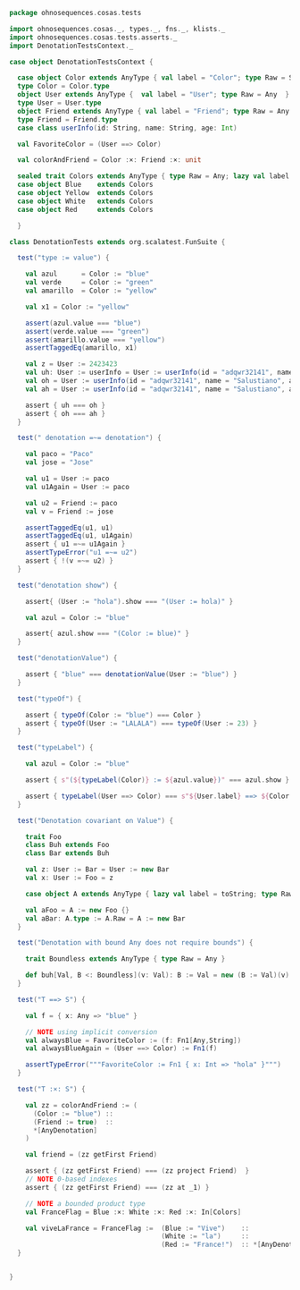 
```scala
package ohnosequences.cosas.tests

import ohnosequences.cosas._, types._, fns._, klists._
import ohnosequences.cosas.tests.asserts._
import DenotationTestsContext._

case object DenotationTestsContext {

  case object Color extends AnyType { val label = "Color"; type Raw = String }
  type Color = Color.type
  object User extends AnyType {  val label = "User"; type Raw = Any  }
  type User = User.type
  object Friend extends AnyType { val label = "Friend"; type Raw = Any }
  type Friend = Friend.type
  case class userInfo(id: String, name: String, age: Int)

  val FavoriteColor = (User ==> Color)

  val colorAndFriend = Color :×: Friend :×: unit

  sealed trait Colors extends AnyType { type Raw = Any; lazy val label: String = toString }
  case object Blue    extends Colors
  case object Yellow  extends Colors
  case object White   extends Colors
  case object Red     extends Colors

  }

class DenotationTests extends org.scalatest.FunSuite {

  test("type := value") {

    val azul      = Color := "blue"
    val verde     = Color := "green"
    val amarillo  = Color := "yellow"

    val x1 = Color := "yellow"

    assert(azul.value === "blue")
    assert(verde.value === "green")
    assert(amarillo.value === "yellow")
    assertTaggedEq(amarillo, x1)

    val z = User := 2423423
    val uh: User := userInfo = User := userInfo(id = "adqwr32141", name = "Salustiano", age = 143)
    val oh = User := userInfo(id = "adqwr32141", name = "Salustiano", age = 143)
    val ah = User := userInfo(id = "adqwr32141", name = "Salustiano", age = 143)

    assert { uh === oh }
    assert { oh === ah }
  }

  test(" denotation =~= denotation") {

    val paco = "Paco"
    val jose = "Jose"

    val u1 = User := paco
    val u1Again = User := paco

    val u2 = Friend := paco
    val v = Friend := jose

    assertTaggedEq(u1, u1)
    assertTaggedEq(u1, u1Again)
    assert { u1 =~= u1Again }
    assertTypeError("u1 =~= u2")
    assert { !(v =~= u2) }
  }

  test("denotation show") {

    assert{ (User := "hola").show === "(User := hola)" }

    val azul = Color := "blue"

    assert{ azul.show === "(Color := blue)" }
  }

  test("denotationValue") {

    assert { "blue" === denotationValue(User := "blue") }
  }

  test("typeOf") {

    assert { typeOf(Color := "blue") === Color }
    assert { typeOf(User := "LALALA") === typeOf(User := 23) }
  }

  test("typeLabel") {

    val azul = Color := "blue"

    assert { s"(${typeLabel(Color)} := ${azul.value})" === azul.show }

    assert { typeLabel(User ==> Color) === s"${User.label} ==> ${Color.label}" }
  }

  test("Denotation covariant on Value") {

    trait Foo
    class Buh extends Foo
    class Bar extends Buh

    val z: User := Bar = User := new Bar
    val x: User := Foo = z

    case object A extends AnyType { lazy val label = toString; type Raw = Foo }

    val aFoo = A := new Foo {}
    val aBar: A.type := A.Raw = A := new Bar
  }

  test("Denotation with bound Any does not require bounds") {

    trait Boundless extends AnyType { type Raw = Any }

    def buh[Val, B <: Boundless](v: Val): B := Val = new (B := Val)(v)
  }

  test("T ==> S") {

    val f = { x: Any => "blue" }

    // NOTE using implicit conversion
    val alwaysBlue = FavoriteColor := (f: Fn1[Any,String])
    val alwaysBlueAgain = (User ==> Color) := Fn1(f)

    assertTypeError("""FavoriteColor := Fn1 { x: Int => "hola" }""")
  }

  test("T :×: S") {

    val zz = colorAndFriend := (
      (Color := "blue") ::
      (Friend := true)  ::
      *[AnyDenotation]
    )

    val friend = (zz getFirst Friend)

    assert { (zz getFirst Friend) === (zz project Friend)  }
    // NOTE 0-based indexes
    assert { (zz getFirst Friend) === (zz at _1) }

    // NOTE a bounded product type
    val FranceFlag = Blue :×: White :×: Red :×: In[Colors]

    val viveLaFrance = FranceFlag :=  (Blue := "Vive")    ::
                                      (White := "la")     ::
                                      (Red := "France!")  :: *[AnyDenotation]
  }


}

```




[test/scala/cosas/asserts.scala]: asserts.scala.md
[test/scala/cosas/DenotationTests.scala]: DenotationTests.scala.md
[test/scala/cosas/EqualityTests.scala]: EqualityTests.scala.md
[test/scala/cosas/DependentFunctionsTests.scala]: DependentFunctionsTests.scala.md
[test/scala/cosas/KListsTests.scala]: KListsTests.scala.md
[test/scala/cosas/RecordTests.scala]: RecordTests.scala.md
[test/scala/cosas/NatTests.scala]: NatTests.scala.md
[test/scala/cosas/TypeUnionTests.scala]: TypeUnionTests.scala.md
[main/scala/cosas/package.scala]: ../../../main/scala/cosas/package.scala.md
[main/scala/cosas/types/package.scala]: ../../../main/scala/cosas/types/package.scala.md
[main/scala/cosas/types/types.scala]: ../../../main/scala/cosas/types/types.scala.md
[main/scala/cosas/types/parsing.scala]: ../../../main/scala/cosas/types/parsing.scala.md
[main/scala/cosas/types/productTypes.scala]: ../../../main/scala/cosas/types/productTypes.scala.md
[main/scala/cosas/types/syntax.scala]: ../../../main/scala/cosas/types/syntax.scala.md
[main/scala/cosas/types/project.scala]: ../../../main/scala/cosas/types/project.scala.md
[main/scala/cosas/types/denotations.scala]: ../../../main/scala/cosas/types/denotations.scala.md
[main/scala/cosas/types/functionTypes.scala]: ../../../main/scala/cosas/types/functionTypes.scala.md
[main/scala/cosas/types/serialization.scala]: ../../../main/scala/cosas/types/serialization.scala.md
[main/scala/cosas/klists/replace.scala]: ../../../main/scala/cosas/klists/replace.scala.md
[main/scala/cosas/klists/cons.scala]: ../../../main/scala/cosas/klists/cons.scala.md
[main/scala/cosas/klists/klists.scala]: ../../../main/scala/cosas/klists/klists.scala.md
[main/scala/cosas/klists/take.scala]: ../../../main/scala/cosas/klists/take.scala.md
[main/scala/cosas/klists/package.scala]: ../../../main/scala/cosas/klists/package.scala.md
[main/scala/cosas/klists/takeFirst.scala]: ../../../main/scala/cosas/klists/takeFirst.scala.md
[main/scala/cosas/klists/toList.scala]: ../../../main/scala/cosas/klists/toList.scala.md
[main/scala/cosas/klists/filter.scala]: ../../../main/scala/cosas/klists/filter.scala.md
[main/scala/cosas/klists/pick.scala]: ../../../main/scala/cosas/klists/pick.scala.md
[main/scala/cosas/klists/drop.scala]: ../../../main/scala/cosas/klists/drop.scala.md
[main/scala/cosas/klists/map.scala]: ../../../main/scala/cosas/klists/map.scala.md
[main/scala/cosas/klists/at.scala]: ../../../main/scala/cosas/klists/at.scala.md
[main/scala/cosas/klists/syntax.scala]: ../../../main/scala/cosas/klists/syntax.scala.md
[main/scala/cosas/klists/fold.scala]: ../../../main/scala/cosas/klists/fold.scala.md
[main/scala/cosas/klists/noDuplicates.scala]: ../../../main/scala/cosas/klists/noDuplicates.scala.md
[main/scala/cosas/klists/slice.scala]: ../../../main/scala/cosas/klists/slice.scala.md
[main/scala/cosas/klists/find.scala]: ../../../main/scala/cosas/klists/find.scala.md
[main/scala/cosas/records/package.scala]: ../../../main/scala/cosas/records/package.scala.md
[main/scala/cosas/records/recordTypes.scala]: ../../../main/scala/cosas/records/recordTypes.scala.md
[main/scala/cosas/records/syntax.scala]: ../../../main/scala/cosas/records/syntax.scala.md
[main/scala/cosas/records/reorder.scala]: ../../../main/scala/cosas/records/reorder.scala.md
[main/scala/cosas/typeUnions/typeUnions.scala]: ../../../main/scala/cosas/typeUnions/typeUnions.scala.md
[main/scala/cosas/typeUnions/package.scala]: ../../../main/scala/cosas/typeUnions/package.scala.md
[main/scala/cosas/fns/predicates.scala]: ../../../main/scala/cosas/fns/predicates.scala.md
[main/scala/cosas/fns/instances.scala]: ../../../main/scala/cosas/fns/instances.scala.md
[main/scala/cosas/fns/package.scala]: ../../../main/scala/cosas/fns/package.scala.md
[main/scala/cosas/fns/syntax.scala]: ../../../main/scala/cosas/fns/syntax.scala.md
[main/scala/cosas/fns/functions.scala]: ../../../main/scala/cosas/fns/functions.scala.md
[main/scala/cosas/subtyping.scala]: ../../../main/scala/cosas/subtyping.scala.md
[main/scala/cosas/witness.scala]: ../../../main/scala/cosas/witness.scala.md
[main/scala/cosas/equality.scala]: ../../../main/scala/cosas/equality.scala.md
[main/scala/cosas/Nat.scala]: ../../../main/scala/cosas/Nat.scala.md
[main/scala/cosas/Bool.scala]: ../../../main/scala/cosas/Bool.scala.md